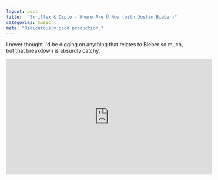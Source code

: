 ```yaml
---
layout: post
title:  "Skrillex & Diplo - Where Are Ü Now (with Justin Bieber)"
categories: music
meta: "Ridiculously good production."
---
```


I never thought I'd be digging on anything that relates to Bieber so much, but that breakdown is absurdly catchy.

<div class="flex-video widescreen"><iframe width="560" height="315" src="https://www.youtube.com/embed/nntGTK2Fhb0?rel=0&amp;showinfo=0" frameborder="0" allowfullscreen></iframe></div>